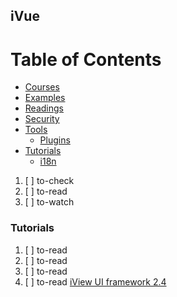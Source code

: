 ## iVue

# Table of Contents
<!-- MarkdownTOC depth=4 -->
  - [Courses](#courses)
  - [Examples](#examples)
  - [Readings](#readings)
  - [Security](#security)
  - [Tools](#tools)
    - [Plugins](#plugins)
  - [Tutorials](#tutorials)
    - [i18n](#i18n)
<!-- /MarkdownTOC -->

  1. [ ] to-check []()
  1. [ ] to-read []()
  1. [ ] to-watch []()

### Tutorials

  1. [ ] to-read []()
  1. [ ] to-read []()
  1. [ ] to-read []()
  1. [ ] to-read [iView UI framework 2.4](https://vuejsfeed.com/blog/iview-ui-framework-2-4)
